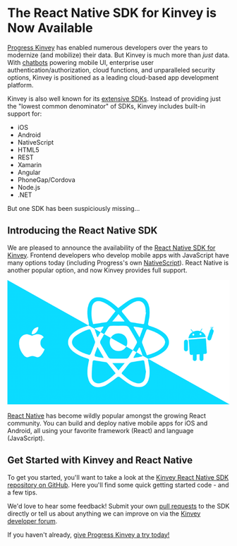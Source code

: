 # The React Native SDK for Kinvey is Now Available

[Progress Kinvey](https://www.progress.com/kinvey) has enabled numerous developers over the years to modernize (and mobilize) their data. But Kinvey is much more than *just* data. With [chatbots](https://www.progress.com/kinvey/chat) powering mobile UI, enterprise user authentication/authorization, cloud functions, and unparalleled security options, Kinvey is positioned as a leading cloud-based app development platform.

Kinvey is also well known for its [extensive SDKs](https://devcenter.kinvey.com). Instead of providing just the "lowest common denominator" of SDKs, Kinvey includes built-in support for:

- iOS
- Android
- NativeScript
- HTML5
- REST
- Xamarin
- Angular
- PhoneGap/Cordova
- Node.js
- .NET

But one SDK has been suspiciously missing...

## Introducing the React Native SDK

We are pleased to announce the availability of the [React Native SDK for Kinvey](https://github.com/Kinvey/js-sdk/tree/master/packages/react-native-sdk). Frontend developers who develop mobile apps with JavaScript have many options today (including Progress's own [NativeScript](https://www.nativescript.org/)). React Native is another popular option, and now Kinvey provides full support.

![react native logo](rnlogo.png)

[React Native](https://facebook.github.io/react-native/) has become wildly popular amongst the growing React community. You can build and deploy native mobile apps for iOS and Android, all using your favorite framework (React) and language (JavaScript).

## Get Started with Kinvey and React Native

To get you started, you'll want to take a look at the [Kinvey React Native SDK repository on GitHub](https://github.com/Kinvey/js-sdk/tree/master/packages/react-native-sdk). Here you'll find some quick getting started code - and a few tips.

We'd love to hear some feedback! Submit your own [pull requests](https://github.com/Kinvey/js-sdk/pulls) to the SDK directly or tell us about anything we can improve on via the [Kinvey developer forum](https://support.kinvey.com/support/discussions).

If you haven't already, [give Progress Kinvey a try today!](https://console.kinvey.com/sign-up)